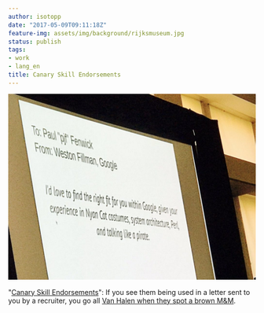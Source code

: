 ```yaml
---
author: isotopp
date: "2017-05-09T09:11:18Z"
feature-img: assets/img/background/rijksmuseum.jpg
status: publish
tags:
- work
- lang_en
title: Canary Skill Endorsements
---
```

[![](/uploads/2017/05/canary-skill-endorsements-1024x768.jpg)](https://twitter.com/iantien/status/861248220428738560/photo/1)

"[Canary Skill Endorsements](https://twitter.com/iantien/status/861248220428738560/photo/1)":
If you see them being used in a letter sent to you by a recruiter, you go
all [Van Halen when they spot a brown M&M](http://www.snopes.com/music/artists/vanhalen.asp).
